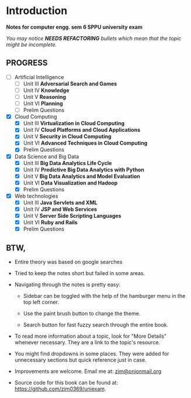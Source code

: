 # Introduction

**Notes for computer engg. sem 6 SPPU university exam**

_You may notice **NEEDS REFACTORING** bullets which mean that the topic might
be incomplete._

## PROGRESS

- [ ] Artificial Intelligence
  - [ ] Unit III **Adversarial Search and Games**
  - [ ] Unit IV **Knowledge**
  - [ ] Unit V **Reasoning**
  - [ ] Unit VI **Planning**
  - [ ] Prelim Questions
- [x] Cloud Computing
  - [x] Unit III **Virtualization in Cloud Computing**
  - [x] Unit IV **Cloud Platforms and Cloud Applications**
  - [x] Unit V **Security in Cloud Computing**
  - [x] Unit VI **Advanced Techniques in Cloud Computing**
  - [x] Prelim Questions
- [x] Data Science and Big Data
  - [x] Unit III **Big Data Analytics Life Cycle**
  - [x] Unit IV **Predictive Big Data Analytics with Python**
  - [x] Unit V **Big Data Analytics and Model Evaluation**
  - [x] Unit VI **Data Visualization and Hadoop**
  - [x] Prelim Questions
- [x] Web technologies
  - [x] Unit III **Java Servlets and XML**
  - [x] Unit IV **JSP and Web Services**
  - [x] Unit V **Server Side Scripting Languages**
  - [x] Unit VI **Ruby and Rails**
  - [x] Prelim Questions

## BTW,

- Entire theory was based on google searches

- Tried to keep the notes short but failed in some areas.

- Navigating through the notes is pretty easy:

  - Sidebar can be toggled with the help of the hamburger menu in the top left
    corner.

  - Use the paint brush button to change the theme.

  - Search button for fast fuzzy search through the entire book.

- To read more information about a topic, look for "More Details" whenever
  necessary. They are a link to the topic's resource.

- You might find dropdowns in some places. They were added for unnecessary
sections but quick reference just in case.

- Improvements are welcome. Email me at: <zim@onionmail.org>

- Source code for this book can be found at:
  <https://github.com/zim0369/uniexam>.
